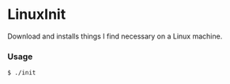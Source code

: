 # LinuxInit
Download and installs things I find necessary on a Linux machine.

### Usage
```sh
$ ./init
```
